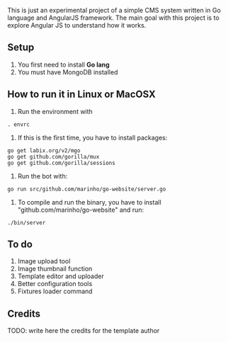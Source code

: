 This is just an experimental project of a simple CMS system written in Go language
and AngularJS framework. The main goal with this project is to explore Angular JS
to understand how it works.

## Setup

1. You first need to install **Go lang**
1. You must have MongoDB installed

## How to run it in Linux or MacOSX

1. Run the environment with

```
. envrc
```

1. If this is the first time, you have to install packages:

```
go get labix.org/v2/mgo
go get github.com/gorilla/mux
go get github.com/gorilla/sessions
```

1. Run the bot with:

```
go run src/github.com/marinho/go-website/server.go
```

1. To compile and run the binary, you have to install "github.com/marinho/go-website" and run:

```
./bin/server
```

## To do

1. Image upload tool
1. Image thumbnail function
1. Template editor and uploader
1. Better configuration tools
1. Fixtures loader command

## Credits

TODO: write here the credits for the template author

